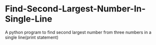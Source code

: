 # Find-Second-Largest-Number-In-Single-Line
A python program to find second largest number from three numbers in a single line(print statement)
